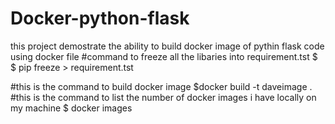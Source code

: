 # Docker-python-flask
this project demostrate the ability to build docker image of pythin flask code  using docker file 
#command to freeze all the libaries into requirement.tst
$ $ pip freeze > requirement.tst

#this is the command to build docker image 
$docker build -t daveimage .
#this is the command to list the number of docker images i have locally on my machine 
$ docker images

